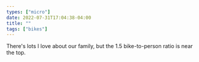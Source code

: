 ```yaml
---
types: ["micro"]
date: 2022-07-31T17:04:38-04:00
title: ""
tags: ["bikes"]
---
```

There's lots I love about our family, but the 1.5 bike-to-person ratio is near the top.
